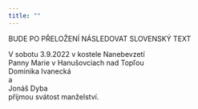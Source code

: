 ```yaml
---
title: ""
---
```

BUDE PO PŘELOŽENÍ NÁSLEDOVAT SLOVENSKÝ TEXT

<oznameni>V sobotu 3.9.2022 v kostele Nanebevzetí</br>
Panny Marie v Hanušovciach nad Topľou</br>
Dominika Ivanecká</br>
a</br>
Jonáš Dyba</br>
přijmou svátost manželství.
</oznameni>
